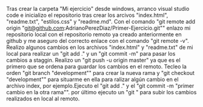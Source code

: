 Tras crear la carpeta "Mi ejercicio" desde windows, arranco visual studio code e inicializo el repositorio tras crear los arcivos "index.html", "readme.txt", "estilos.css" y "readme.md".
Con el comando "git remote add origin "git@github.com:AdrianoPerezDiaz/Primer-Ejercicio.git"" enlazo mi repositorio local con el repositorio remoto ya creado anteriormente en github y me aseguro del correcto enlace con el comando "git remote -v".
Realizo algunos cambios en los archivos "index.html" y "readme.txt" de mi local para  realizar un "git add ." y un "git commit -m" para pasar los cambios a staggin. Realizo un "git push -u origin master" ya que es el primero que se ordena para guardar los cambios en el remoto.
Tecleo la orden "git branch "development"" para crear la nueva rama y "git checkout "development"" para situarme en ella para ralizar algún cambio en el archivo index, por ejemplo.Ejecuto el "git add ." y el "git commit -m "primer cambio en la otra rama"". por último ejecuto un "git " para subir los cambios realizados en local al remoto.